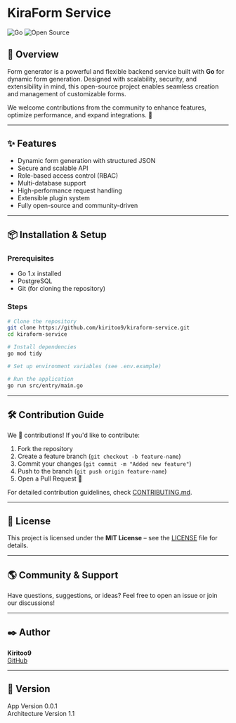 # KiraForm Service

![Go](https://img.shields.io/badge/Go-1.x-blue) ![Open Source](https://img.shields.io/badge/Open%20Source-%E2%9C%94-green)

## 🚀 Overview
Form generator is a powerful and flexible backend service built with **Go** for dynamic form generation. Designed with scalability, security, and extensibility in mind, this open-source project enables seamless creation and management of customizable forms.

We welcome contributions from the community to enhance features, optimize performance, and expand integrations. 🎉

---

## ✨ Features
- Dynamic form generation with structured JSON
- Secure and scalable API
- Role-based access control (RBAC)
- Multi-database support
- High-performance request handling
- Extensible plugin system
- Fully open-source and community-driven

---

## 📦 Installation & Setup
### Prerequisites
- Go 1.x installed
- PostgreSQL
- Git (for cloning the repository)

### Steps
```sh
# Clone the repository
git clone https://github.com/kiritoo9/kiraform-service.git
cd kiraform-service

# Install dependencies
go mod tidy

# Set up environment variables (see .env.example)

# Run the application
go run src/entry/main.go
```

---

## 🛠 Contribution Guide
We 💙 contributions! If you'd like to contribute:
1. Fork the repository
2. Create a feature branch (`git checkout -b feature-name`)
3. Commit your changes (`git commit -m "Added new feature"`)
4. Push to the branch (`git push origin feature-name`)
5. Open a Pull Request 🎉

For detailed contribution guidelines, check [CONTRIBUTING.md](CONTRIBUTING.md).

---

## 📄 License
This project is licensed under the **MIT License** – see the [LICENSE](LICENSE) file for details.

---

## 🌎 Community & Support
Have questions, suggestions, or ideas? Feel free to open an issue or join our discussions!

---

## ✒️ Author
**Kiritoo9**  
[GitHub](https://github.com/kiritoo9)

---

## 📄 Version
App Version 0.0.1<br />
Architecture Version 1.1